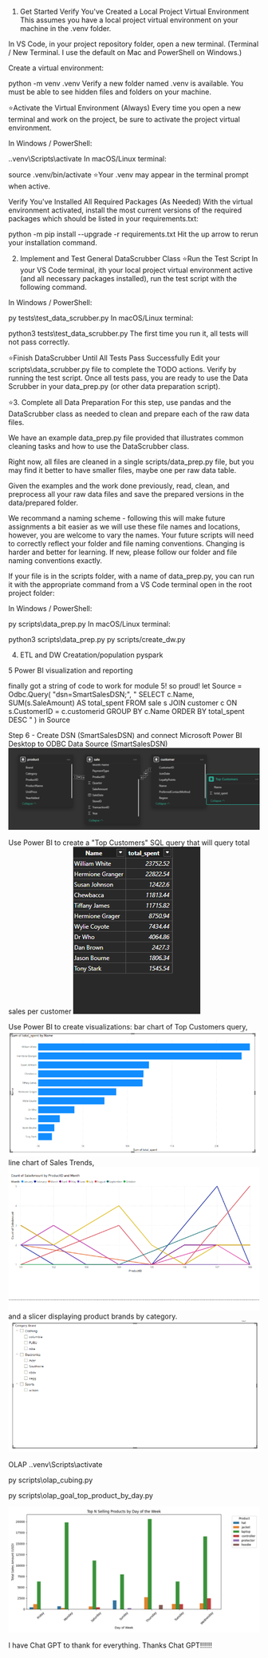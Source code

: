 1. Get Started
Verify You've Created a Local Project Virtual Environment
This assumes you have a local project virtual environment on your machine in the .venv folder.

In VS Code, in your project repository folder, open a new terminal. (Terminal / New Terminal. I use the default on Mac and PowerShell on Windows.)

Create a virtual environment:

python -m venv .venv
Verify a new folder named .venv is available. You must be able to see hidden files and folders on your machine.

⭐Activate the Virtual Environment (Always)
Every time you open a new terminal and work on the project, be sure to activate the project virtual environment.

In Windows / PowerShell:

.\.venv\Scripts\activate
In macOS/Linux terminal:

source .venv/bin/activate
⭐Your .venv may appear in the terminal prompt when active.

Verify You've Installed All Required Packages (As Needed)
With the virtual environment activated, install the most current versions of the required packages which should be listed in your requirements.txt:

python -m pip install --upgrade -r requirements.txt
Hit the up arrow to rerun your installation command.

2. Implement and Test General DataScrubber Class
⭐Run the Test Script
In your VS Code terminal, ith your local project virtual environment active (and all necessary packages installed), run the test script with the following command.

In Windows / PowerShell:

py tests\test_data_scrubber.py
In macOS/Linux terminal:

python3 tests\test_data_scrubber.py
The first time you run it, all tests will not pass correctly.

⭐Finish DataScrubber Until All Tests Pass Successfully
Edit your scripts\data_scrubber.py file to complete the TODO actions. Verify by running the test script. Once all tests pass, you are ready to use the Data Scrubber in your data_prep.py (or other data preparation script).

⭐3. Complete all Data Preparation
For this step, use pandas and the DataScrubber class as needed to clean and prepare each of the raw data files.

We have an example data_prep.py file provided that illustrates common cleaning tasks and how to use the DataScrubber class.

Right now, all files are cleaned in a single scripts/data_prep.py file, but you may find it better to have smaller files, maybe one per raw data table.

Given the examples and the work done previously, read, clean, and preprocess all your raw data files and save the prepared versions in the data/prepared folder.

We recommand a naming scheme - following this will make future assignments a bit easier as we will use these file names and locations, however, you are welcome to vary the names. Your future scripts will need to correctly reflect your folder and file naming conventions. Changing is harder and better for learning. If new, please follow our folder and file naming conventions exactly.

If your file is in the scripts folder, with a name of data_prep.py, you can run it with the appropriate command from a VS Code terminal open in the root project folder:

In Windows / PowerShell:

py scripts\data_prep.py
In macOS/Linux terminal:

python3 scripts\data_prep.py
py scripts/create_dw.py

4. ETL and DW Creatation/population
pyspark 

5 Power BI visualization and reporting 

finally got a string of code to work for module 5! so proud!
let
    Source = Odbc.Query(
        "dsn=SmartSalesDSN;",
        "
        SELECT c.Name, SUM(s.SaleAmount) AS total_spent
        FROM sale s
        JOIN customer c ON s.CustomerID = c.customerid
        GROUP BY c.Name
        ORDER BY total_spent DESC
        "
    )
in
    Source

Step 6 - Create DSN (SmartSalesDSN) and connect Microsoft Power BI Desktop to ODBC Data Source (SmartSalesDSN)
![alt text](image.png)

Use Power BI to create a "Top Customers" SQL query that will query total sales per customer
![alt text](<Screenshot 2025-04-16 162200.png>)

Use Power BI to create visualizations: 
bar chart of Top Customers query,
![alt text](<Top Customers.png>)
 line chart of Sales Trends, 
![alt text](<sales trend.png>)
 and a slicer displaying product brands by category.
![alt text](BRands.png)


 OLAP
.\.venv\Scripts\activate

py scripts\olap_cubing.py

py scripts\olap_goal_top_product_by_day.py

![alt text](<scripts/OLAP/Results/top product per day comparison.png>)

I have Chat GPT to thank for everything. Thanks Chat GPT!!!!!!